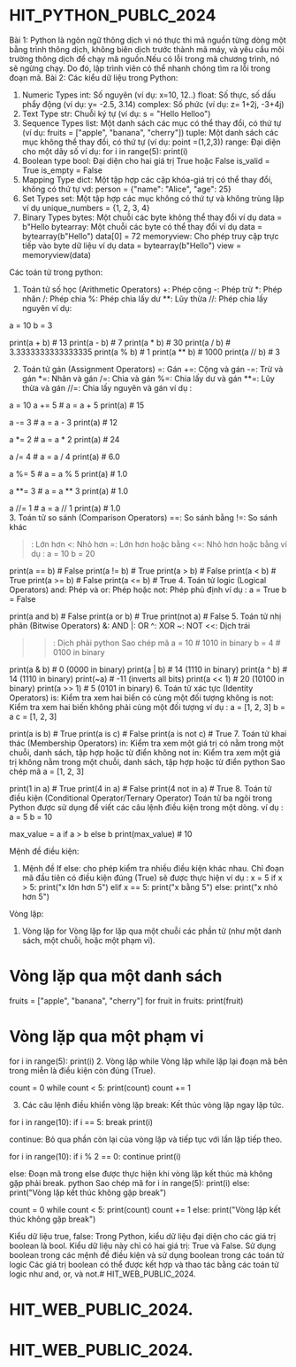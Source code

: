 # HIT_PYTHON_PUBLC_2024
Bài 1: Python là ngôn ngữ thông dịch vì nó thực thi mã nguồn từng dòng một bằng trình thông dịch, không biên dịch trước thành mã máy, và yêu cầu môi trường thông dịch để chạy mã nguồn.Nếu có lỗi trong mã chương trình, nó sẽ ngừng chạy. Do đó, lập trình viên có thể nhanh chóng tìm ra lỗi trong đoạn mã.
Bài 2:
Các kiểu dữ liệu trong Python:
1. Numeric Types
int: Số nguyên (ví dụ: x=10, 12..)
float: Số thực, số dấu phẩy động (ví dụ: y= -2.5, 3.14)
complex: Số phức (ví dụ: z= 1+2j, -3+4j)
2. Text Type
str: Chuỗi ký tự (ví dụ: s = "Hello Helloo")
3. Sequence Types
list: Một danh sách các mục có thể thay đổi, có thứ tự (ví dụ: fruits = ["apple", "banana", "cherry"])
tuple: Một danh sách các mục không thể thay đổi, có thứ tự (ví dụ:  point =(1,2,3))
range: Đại diện cho một dãy số 
ví dụ:
for i in range(5):
    print(i)
4. Boolean type
bool: Đại diện cho hai giá trị True hoặc False
is_valid = True
is_empty = False
5. Mapping Type
dict: Một tập hợp các cặp khóa-giá trị có thể thay đổi, không có thứ tự
vd:
person = {"name": "Alice", "age": 25}
6. Set Types
set: Một tập hợp các mục không có thứ tự và không trùng lặp 
ví dụ
unique_numbers = {1, 2, 3, 4}
7. Binary Types
bytes: Một chuỗi các byte không thể thay đổi 
ví dụ
data = b"Hello
bytearray: Một chuỗi các byte có thể thay đổi
ví dụ
data = bytearray(b"Hello")
data[0] = 72
memoryview: Cho phép truy cập trực tiếp vào byte dữ liệu 
ví dụ
data = bytearray(b"Hello")
view = memoryview(data)

Các toán tử trong python:
1. Toán tử số học (Arithmetic Operators)
+: Phép cộng
-: Phép trừ
*: Phép nhân
/: Phép chia
%: Phép chia lấy dư
**: Lũy thừa
//: Phép chia lấy nguyên
ví dụ:

a = 10
b = 3

print(a + b)    # 13
print(a - b)    # 7
print(a * b)    # 30
print(a / b)    # 3.3333333333333335
print(a % b)    # 1
print(a ** b)   # 1000
print(a // b)   # 3

2. Toán tử gán (Assignment Operators)
=: Gán
+=: Cộng và gán
-=: Trừ và gán
*=: Nhân và gán
/=: Chia và gán
%=: Chia lấy dư và gán
**=: Lũy thừa và gán
//=: Chia lấy nguyên và gán
ví dụ :

a = 10
a += 5    # a = a + 5
print(a)  # 15

a -= 3    # a = a - 3
print(a)  # 12

a *= 2    # a = a * 2
print(a)  # 24

a /= 4    # a = a / 4
print(a)  # 6.0

a %= 5    # a = a % 5
print(a)  # 1.0

a **= 3   # a = a ** 3
print(a)  # 1.0

a //= 1   # a = a // 1
print(a)  # 1.0  
3. Toán tử so sánh (Comparison Operators)
==: So sánh bằng
!=: So sánh khác
>: Lớn hơn
<: Nhỏ hơn
>=: Lớn hơn hoặc bằng
<=: Nhỏ hơn hoặc bằng
ví dụ :
a = 10
b = 20

print(a == b)   # False
print(a != b)   # True
print(a > b)    # False
print(a < b)    # True
print(a >= b)   # False
print(a <= b)   # True
4. Toán tử logic (Logical Operators)
and: Phép và
or: Phép hoặc
not: Phép phủ định
ví dụ :
a = True
b = False

print(a and b)  # False
print(a or b)   # True
print(not a)    # False
5. Toán tử nhị phân (Bitwise Operators)
&: AND
|: OR
^: XOR
~: NOT
<<: Dịch trái
>>: Dịch phải
python
Sao chép mã
a = 10  # 1010 in binary
b = 4   # 0100 in binary

print(a & b)   # 0 (0000 in binary)
print(a | b)   # 14 (1110 in binary)
print(a ^ b)   # 14 (1110 in binary)
print(~a)      # -11 (inverts all bits)
print(a << 1)  # 20 (10100 in binary)
print(a >> 1)  # 5 (0101 in binary)
6. Toán tử xác tực (Identity Operators)
is: Kiểm tra xem hai biến có cùng một đối tượng không
is not: Kiểm tra xem hai biến không phải cùng một đối tượng
ví dụ :
a = [1, 2, 3]
b = a
c = [1, 2, 3]

print(a is b)       # True
print(a is c)       # False
print(a is not c)   # True
7. Toán tử khai thác (Membership Operators)
in: Kiểm tra xem một giá trị có nằm trong một chuỗi, danh sách, tập hợp hoặc từ điển không
not in: Kiểm tra xem một giá trị không nằm trong một chuỗi, danh sách, tập hợp hoặc từ điển
python
Sao chép mã
a = [1, 2, 3]

print(1 in a)       # True
print(4 in a)       # False
print(4 not in a)   # True
8. Toán tử điều kiện (Conditional Operator/Ternary Operator)
Toán tử ba ngôi trong Python được sử dụng để viết các câu lệnh điều kiện trong một dòng.
ví dụ :
a = 5
b = 10

max_value = a if a > b else b
print(max_value)  # 10

Mệnh đề điều kiện:
1. Mệnh đề If else: cho phép kiểm tra nhiều điều kiện khác nhau. Chỉ đoạn mã đầu tiên có điều kiện đúng (True) sẽ được thực hiện
ví dụ :
x = 5
if x > 5:
    print("x lớn hơn 5")
elif x == 5:
    print("x bằng 5")
else:
    print("x nhỏ hơn 5")

Vòng lặp:
1. Vòng lặp for
Vòng lặp for lặp qua một chuỗi các phần tử (như một danh sách, một chuỗi, hoặc một phạm vi).
# Vòng lặp qua một danh sách
fruits = ["apple", "banana", "cherry"]
for fruit in fruits:
    print(fruit)
# Vòng lặp qua một phạm vi
for i in range(5):
    print(i)
2. Vòng lặp while
Vòng lặp while lặp lại đoạn mã bên trong miễn là điều kiện còn đúng (True).

count = 0
while count < 5:
    print(count)
    count += 1

3. Các câu lệnh điều khiển vòng lặp
break: Kết thúc vòng lặp ngay lập tức.

for i in range(10):
    if i == 5:
        break
    print(i)

continue: Bỏ qua phần còn lại của vòng lặp và tiếp tục với lần lặp tiếp theo.

for i in range(10):
    if i % 2 == 0:
        continue
    print(i)

else: Đoạn mã trong else được thực hiện khi vòng lặp kết thúc mà không gặp phải break.
python
Sao chép mã
for i in range(5):
    print(i)
else:
    print("Vòng lặp kết thúc không gặp break")

count = 0
while count < 5:
    print(count)
    count += 1
else:
    print("Vòng lặp kết thúc không gặp break")

Kiểu dữ liệu true, false:
Trong Python, kiểu dữ liệu đại diện cho các giá trị boolean là bool. Kiểu dữ liệu này chỉ có hai giá trị: True và False.
Sử dụng boolean trong các mệnh đề điều kiện và sử dụng boolean trong các toán tử logic
Các giá trị boolean có thể được kết hợp và thao tác bằng các toán tử logic như and, or, và not.# HIT_WEB_PUBLIC_2024.
# HIT_WEB_PUBLIC_2024.
# HIT_WEB_PUBLIC_2024.
